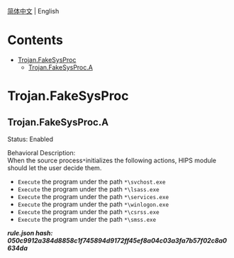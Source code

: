 


  
[简体中文](README.md) | English  
  

Contents
========

* [Trojan.FakeSysProc](#trojanfakesysproc)
	* [Trojan.FakeSysProc.A](#trojanfakesysproca)

# Trojan.FakeSysProc

## Trojan.FakeSysProc.A
  
Status: Enabled

Behavioral Description:   
When the source process`*`initializes the following actions, HIPS module should let the user decide them.
- `Execute` the program under the path `*\svchost.exe`
- `Execute` the program under the path `*\lsass.exe`
- `Execute` the program under the path `*\services.exe`
- `Execute` the program under the path `*\winlogon.exe`
- `Execute` the program under the path `*\csrss.exe`
- `Execute` the program under the path `*\smss.exe`
  
***rule.json hash: 050c9912a384d8858c1f745894d9172ff45ef8a04c03a3fa7b57f02c8a0634da***